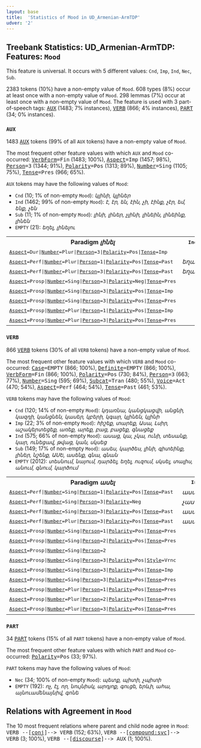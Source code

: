 ```yaml
---
layout: base
title:  'Statistics of Mood in UD_Armenian-ArmTDP'
udver: '2'
---
```


## Treebank Statistics: UD_Armenian-ArmTDP: Features: `Mood`

This feature is universal.
It occurs with 5 different values: `Cnd`, `Imp`, `Ind`, `Nec`, `Sub`.

2383 tokens (10%) have a non-empty value of `Mood`.
608 types (8%) occur at least once with a non-empty value of `Mood`.
298 lemmas (7%) occur at least once with a non-empty value of `Mood`.
The feature is used with 3 part-of-speech tags: <tt><a href="hy_armtdp-pos-AUX.html">AUX</a></tt> (1483; 7% instances), <tt><a href="hy_armtdp-pos-VERB.html">VERB</a></tt> (866; 4% instances), <tt><a href="hy_armtdp-pos-PART.html">PART</a></tt> (34; 0% instances).

### `AUX`

1483 <tt><a href="hy_armtdp-pos-AUX.html">AUX</a></tt> tokens (99% of all `AUX` tokens) have a non-empty value of `Mood`.

The most frequent other feature values with which `AUX` and `Mood` co-occurred: <tt><a href="hy_armtdp-feat-VerbForm.html">VerbForm</a></tt><tt>=Fin</tt> (1483; 100%), <tt><a href="hy_armtdp-feat-Aspect.html">Aspect</a></tt><tt>=Imp</tt> (1457; 98%), <tt><a href="hy_armtdp-feat-Person.html">Person</a></tt><tt>=3</tt> (1344; 91%), <tt><a href="hy_armtdp-feat-Polarity.html">Polarity</a></tt><tt>=Pos</tt> (1313; 89%), <tt><a href="hy_armtdp-feat-Number.html">Number</a></tt><tt>=Sing</tt> (1105; 75%), <tt><a href="hy_armtdp-feat-Tense.html">Tense</a></tt><tt>=Pres</tt> (966; 65%).

`AUX` tokens may have the following values of `Mood`:

* `Cnd` (10; 1% of non-empty `Mood`): <em>կլինի, կլիներ</em>
* `Ind` (1462; 99% of non-empty `Mood`): <em>է, էր, են, էին, չի, էինք, չէր, եմ, ենք, չեն</em>
* `Sub` (11; 1% of non-empty `Mood`): <em>լինի, լիներ, չլինի, լինեին, լինեինք, լինեն</em>
* `EMPTY` (21): <em>եղել, լինելու</em>

<table>
  <tr><th>Paradigm <i>լինել</i></th><th><tt>Ind</tt></th><th><tt>Cnd</tt></th><th><tt>Sub</tt></th></tr>
  <tr><td><tt><tt><a href="hy_armtdp-feat-Aspect.html">Aspect</a></tt><tt>=Dur</tt>|<tt><a href="hy_armtdp-feat-Number.html">Number</a></tt><tt>=Plur</tt>|<tt><a href="hy_armtdp-feat-Person.html">Person</a></tt><tt>=3</tt>|<tt><a href="hy_armtdp-feat-Polarity.html">Polarity</a></tt><tt>=Pos</tt>|<tt><a href="hy_armtdp-feat-Tense.html">Tense</a></tt><tt>=Imp</tt></tt></td><td></td><td></td><td><em>լինեին</em></td></tr>
  <tr><td><tt><tt><a href="hy_armtdp-feat-Aspect.html">Aspect</a></tt><tt>=Perf</tt>|<tt><a href="hy_armtdp-feat-Number.html">Number</a></tt><tt>=Plur</tt>|<tt><a href="hy_armtdp-feat-Person.html">Person</a></tt><tt>=1</tt>|<tt><a href="hy_armtdp-feat-Polarity.html">Polarity</a></tt><tt>=Pos</tt>|<tt><a href="hy_armtdp-feat-Tense.html">Tense</a></tt><tt>=Past</tt></tt></td><td><em>եղանք</em></td><td></td><td></td></tr>
  <tr><td><tt><tt><a href="hy_armtdp-feat-Aspect.html">Aspect</a></tt><tt>=Perf</tt>|<tt><a href="hy_armtdp-feat-Number.html">Number</a></tt><tt>=Plur</tt>|<tt><a href="hy_armtdp-feat-Person.html">Person</a></tt><tt>=3</tt>|<tt><a href="hy_armtdp-feat-Polarity.html">Polarity</a></tt><tt>=Pos</tt>|<tt><a href="hy_armtdp-feat-Tense.html">Tense</a></tt><tt>=Past</tt></tt></td><td><em>եղան</em></td><td></td><td></td></tr>
  <tr><td><tt><tt><a href="hy_armtdp-feat-Aspect.html">Aspect</a></tt><tt>=Prosp</tt>|<tt><a href="hy_armtdp-feat-Number.html">Number</a></tt><tt>=Sing</tt>|<tt><a href="hy_armtdp-feat-Person.html">Person</a></tt><tt>=3</tt>|<tt><a href="hy_armtdp-feat-Polarity.html">Polarity</a></tt><tt>=Neg</tt>|<tt><a href="hy_armtdp-feat-Tense.html">Tense</a></tt><tt>=Pres</tt></tt></td><td></td><td></td><td><em>չլինի</em></td></tr>
  <tr><td><tt><tt><a href="hy_armtdp-feat-Aspect.html">Aspect</a></tt><tt>=Prosp</tt>|<tt><a href="hy_armtdp-feat-Number.html">Number</a></tt><tt>=Sing</tt>|<tt><a href="hy_armtdp-feat-Person.html">Person</a></tt><tt>=3</tt>|<tt><a href="hy_armtdp-feat-Polarity.html">Polarity</a></tt><tt>=Pos</tt>|<tt><a href="hy_armtdp-feat-Tense.html">Tense</a></tt><tt>=Imp</tt></tt></td><td></td><td><em>կլիներ</em></td><td><em>լիներ</em></td></tr>
  <tr><td><tt><tt><a href="hy_armtdp-feat-Aspect.html">Aspect</a></tt><tt>=Prosp</tt>|<tt><a href="hy_armtdp-feat-Number.html">Number</a></tt><tt>=Sing</tt>|<tt><a href="hy_armtdp-feat-Person.html">Person</a></tt><tt>=3</tt>|<tt><a href="hy_armtdp-feat-Polarity.html">Polarity</a></tt><tt>=Pos</tt>|<tt><a href="hy_armtdp-feat-Tense.html">Tense</a></tt><tt>=Pres</tt></tt></td><td></td><td><em>կլինի</em></td><td><em>լինի</em></td></tr>
  <tr><td><tt><tt><a href="hy_armtdp-feat-Aspect.html">Aspect</a></tt><tt>=Prosp</tt>|<tt><a href="hy_armtdp-feat-Number.html">Number</a></tt><tt>=Plur</tt>|<tt><a href="hy_armtdp-feat-Person.html">Person</a></tt><tt>=1</tt>|<tt><a href="hy_armtdp-feat-Polarity.html">Polarity</a></tt><tt>=Pos</tt>|<tt><a href="hy_armtdp-feat-Tense.html">Tense</a></tt><tt>=Imp</tt></tt></td><td></td><td></td><td><em>լինեինք</em></td></tr>
  <tr><td><tt><tt><a href="hy_armtdp-feat-Aspect.html">Aspect</a></tt><tt>=Prosp</tt>|<tt><a href="hy_armtdp-feat-Number.html">Number</a></tt><tt>=Plur</tt>|<tt><a href="hy_armtdp-feat-Person.html">Person</a></tt><tt>=3</tt>|<tt><a href="hy_armtdp-feat-Polarity.html">Polarity</a></tt><tt>=Pos</tt>|<tt><a href="hy_armtdp-feat-Tense.html">Tense</a></tt><tt>=Pres</tt></tt></td><td></td><td></td><td><em>լինեն</em></td></tr>
</table>

### `VERB`

866 <tt><a href="hy_armtdp-pos-VERB.html">VERB</a></tt> tokens (30% of all `VERB` tokens) have a non-empty value of `Mood`.

The most frequent other feature values with which `VERB` and `Mood` co-occurred: <tt><a href="hy_armtdp-feat-Case.html">Case</a></tt><tt>=EMPTY</tt> (866; 100%), <tt><a href="hy_armtdp-feat-Definite.html">Definite</a></tt><tt>=EMPTY</tt> (866; 100%), <tt><a href="hy_armtdp-feat-VerbForm.html">VerbForm</a></tt><tt>=Fin</tt> (866; 100%), <tt><a href="hy_armtdp-feat-Polarity.html">Polarity</a></tt><tt>=Pos</tt> (730; 84%), <tt><a href="hy_armtdp-feat-Person.html">Person</a></tt><tt>=3</tt> (663; 77%), <tt><a href="hy_armtdp-feat-Number.html">Number</a></tt><tt>=Sing</tt> (595; 69%), <tt><a href="hy_armtdp-feat-Subcat.html">Subcat</a></tt><tt>=Tran</tt> (480; 55%), <tt><a href="hy_armtdp-feat-Voice.html">Voice</a></tt><tt>=Act</tt> (470; 54%), <tt><a href="hy_armtdp-feat-Aspect.html">Aspect</a></tt><tt>=Perf</tt> (464; 54%), <tt><a href="hy_armtdp-feat-Tense.html">Tense</a></tt><tt>=Past</tt> (461; 53%).

`VERB` tokens may have the following values of `Mood`:

* `Cnd` (120; 14% of non-empty `Mood`): <em>կդառնա, կանցկացվի, անցնի, կազդի, կանցնեն, կասեր, կբերի, կգար, կլինեն, կլինի</em>
* `Imp` (22; 3% of non-empty `Mood`): <em>հիշեք, տարեք, Ասա, Լսիր, աշակերտեցեք, առեք, արեք, բաց, բացեք, գնացեք</em>
* `Ind` (575; 66% of non-empty `Mood`): <em>ասաց, կա, չկա, ունի, տեսանք, կար, ունեցավ, թվաց, կան, սկսեց</em>
* `Sub` (149; 17% of non-empty `Mood`): <em>ասես, կարծես, լինի, գիտեինք, լիներ, նշենք, ԱՍԵ, ասենք, գնա, գնան</em>
* `EMPTY` (2012): <em>տեսնում, նայում, դարձել, եղել, ուզում, սկսել, տալիս, անում, գնում, կարծում</em>

<table>
  <tr><th>Paradigm <i>ասել</i></th><th><tt>Ind</tt></th><th><tt>Imp</tt></th><th><tt>Cnd</tt></th><th><tt>Sub</tt></th></tr>
  <tr><td><tt><tt><a href="hy_armtdp-feat-Aspect.html">Aspect</a></tt><tt>=Perf</tt>|<tt><a href="hy_armtdp-feat-Number.html">Number</a></tt><tt>=Sing</tt>|<tt><a href="hy_armtdp-feat-Person.html">Person</a></tt><tt>=1</tt>|<tt><a href="hy_armtdp-feat-Polarity.html">Polarity</a></tt><tt>=Pos</tt>|<tt><a href="hy_armtdp-feat-Tense.html">Tense</a></tt><tt>=Past</tt></tt></td><td><em>ասացի</em></td><td></td><td></td><td></td></tr>
  <tr><td><tt><tt><a href="hy_armtdp-feat-Aspect.html">Aspect</a></tt><tt>=Perf</tt>|<tt><a href="hy_armtdp-feat-Number.html">Number</a></tt><tt>=Sing</tt>|<tt><a href="hy_armtdp-feat-Person.html">Person</a></tt><tt>=3</tt>|<tt><a href="hy_armtdp-feat-Polarity.html">Polarity</a></tt><tt>=Neg</tt></tt></td><td><em>չասաց</em></td><td></td><td></td><td></td></tr>
  <tr><td><tt><tt><a href="hy_armtdp-feat-Aspect.html">Aspect</a></tt><tt>=Perf</tt>|<tt><a href="hy_armtdp-feat-Number.html">Number</a></tt><tt>=Sing</tt>|<tt><a href="hy_armtdp-feat-Person.html">Person</a></tt><tt>=3</tt>|<tt><a href="hy_armtdp-feat-Polarity.html">Polarity</a></tt><tt>=Pos</tt>|<tt><a href="hy_armtdp-feat-Tense.html">Tense</a></tt><tt>=Past</tt></tt></td><td><em>ասաց</em></td><td></td><td></td><td></td></tr>
  <tr><td><tt><tt><a href="hy_armtdp-feat-Aspect.html">Aspect</a></tt><tt>=Perf</tt>|<tt><a href="hy_armtdp-feat-Number.html">Number</a></tt><tt>=Plur</tt>|<tt><a href="hy_armtdp-feat-Person.html">Person</a></tt><tt>=3</tt>|<tt><a href="hy_armtdp-feat-Polarity.html">Polarity</a></tt><tt>=Pos</tt>|<tt><a href="hy_armtdp-feat-Tense.html">Tense</a></tt><tt>=Past</tt></tt></td><td><em>ասացին</em></td><td></td><td></td><td></td></tr>
  <tr><td><tt><tt><a href="hy_armtdp-feat-Aspect.html">Aspect</a></tt><tt>=Prosp</tt>|<tt><a href="hy_armtdp-feat-Number.html">Number</a></tt><tt>=Sing</tt>|<tt><a href="hy_armtdp-feat-Person.html">Person</a></tt><tt>=1</tt>|<tt><a href="hy_armtdp-feat-Polarity.html">Polarity</a></tt><tt>=Pos</tt>|<tt><a href="hy_armtdp-feat-Tense.html">Tense</a></tt><tt>=Pres</tt></tt></td><td></td><td></td><td></td><td><em>ասեմ</em></td></tr>
  <tr><td><tt><tt><a href="hy_armtdp-feat-Aspect.html">Aspect</a></tt><tt>=Prosp</tt>|<tt><a href="hy_armtdp-feat-Number.html">Number</a></tt><tt>=Sing</tt>|<tt><a href="hy_armtdp-feat-Person.html">Person</a></tt><tt>=2</tt>|<tt><a href="hy_armtdp-feat-Polarity.html">Polarity</a></tt><tt>=Pos</tt>|<tt><a href="hy_armtdp-feat-Tense.html">Tense</a></tt><tt>=Pres</tt></tt></td><td></td><td></td><td></td><td><em>ասես</em></td></tr>
  <tr><td><tt><tt><a href="hy_armtdp-feat-Aspect.html">Aspect</a></tt><tt>=Prosp</tt>|<tt><a href="hy_armtdp-feat-Number.html">Number</a></tt><tt>=Sing</tt>|<tt><a href="hy_armtdp-feat-Person.html">Person</a></tt><tt>=2</tt></tt></td><td></td><td><em>Ասա</em></td><td></td><td></td></tr>
  <tr><td><tt><tt><a href="hy_armtdp-feat-Aspect.html">Aspect</a></tt><tt>=Prosp</tt>|<tt><a href="hy_armtdp-feat-Number.html">Number</a></tt><tt>=Sing</tt>|<tt><a href="hy_armtdp-feat-Person.html">Person</a></tt><tt>=3</tt>|<tt><a href="hy_armtdp-feat-Polarity.html">Polarity</a></tt><tt>=Pos</tt>|<tt><a href="hy_armtdp-feat-Style.html">Style</a></tt><tt>=Vrnc</tt></tt></td><td></td><td></td><td></td><td><em>ԱՍԵ</em></td></tr>
  <tr><td><tt><tt><a href="hy_armtdp-feat-Aspect.html">Aspect</a></tt><tt>=Prosp</tt>|<tt><a href="hy_armtdp-feat-Number.html">Number</a></tt><tt>=Sing</tt>|<tt><a href="hy_armtdp-feat-Person.html">Person</a></tt><tt>=3</tt>|<tt><a href="hy_armtdp-feat-Polarity.html">Polarity</a></tt><tt>=Pos</tt>|<tt><a href="hy_armtdp-feat-Tense.html">Tense</a></tt><tt>=Imp</tt></tt></td><td></td><td></td><td><em>կասեր</em></td><td></td></tr>
  <tr><td><tt><tt><a href="hy_armtdp-feat-Aspect.html">Aspect</a></tt><tt>=Prosp</tt>|<tt><a href="hy_armtdp-feat-Number.html">Number</a></tt><tt>=Sing</tt>|<tt><a href="hy_armtdp-feat-Person.html">Person</a></tt><tt>=3</tt>|<tt><a href="hy_armtdp-feat-Polarity.html">Polarity</a></tt><tt>=Pos</tt>|<tt><a href="hy_armtdp-feat-Tense.html">Tense</a></tt><tt>=Pres</tt></tt></td><td></td><td></td><td><em>կասի</em></td><td></td></tr>
  <tr><td><tt><tt><a href="hy_armtdp-feat-Aspect.html">Aspect</a></tt><tt>=Prosp</tt>|<tt><a href="hy_armtdp-feat-Number.html">Number</a></tt><tt>=Plur</tt>|<tt><a href="hy_armtdp-feat-Person.html">Person</a></tt><tt>=1</tt>|<tt><a href="hy_armtdp-feat-Polarity.html">Polarity</a></tt><tt>=Pos</tt>|<tt><a href="hy_armtdp-feat-Tense.html">Tense</a></tt><tt>=Pres</tt></tt></td><td></td><td></td><td></td><td><em>ասենք</em></td></tr>
  <tr><td><tt><tt><a href="hy_armtdp-feat-Aspect.html">Aspect</a></tt><tt>=Prosp</tt>|<tt><a href="hy_armtdp-feat-Number.html">Number</a></tt><tt>=Plur</tt>|<tt><a href="hy_armtdp-feat-Person.html">Person</a></tt><tt>=2</tt>|<tt><a href="hy_armtdp-feat-Polarity.html">Polarity</a></tt><tt>=Pos</tt>|<tt><a href="hy_armtdp-feat-Tense.html">Tense</a></tt><tt>=Pres</tt></tt></td><td></td><td></td><td><em>Կասեք</em></td><td></td></tr>
  <tr><td><tt><tt><a href="hy_armtdp-feat-Aspect.html">Aspect</a></tt><tt>=Prosp</tt>|<tt><a href="hy_armtdp-feat-Number.html">Number</a></tt><tt>=Plur</tt>|<tt><a href="hy_armtdp-feat-Person.html">Person</a></tt><tt>=3</tt>|<tt><a href="hy_armtdp-feat-Polarity.html">Polarity</a></tt><tt>=Pos</tt>|<tt><a href="hy_armtdp-feat-Tense.html">Tense</a></tt><tt>=Pres</tt></tt></td><td></td><td></td><td><em>կասեն</em></td><td><em>ասեն</em></td></tr>
</table>

### `PART`

34 <tt><a href="hy_armtdp-pos-PART.html">PART</a></tt> tokens (15% of all `PART` tokens) have a non-empty value of `Mood`.

The most frequent other feature values with which `PART` and `Mood` co-occurred: <tt><a href="hy_armtdp-feat-Polarity.html">Polarity</a></tt><tt>=Pos</tt> (33; 97%).

`PART` tokens may have the following values of `Mood`:

* `Nec` (34; 100% of non-empty `Mood`): <em>պետք, պիտի, չպիտի</em>
* `EMPTY` (192): <em>ոչ, էլ, որ, նույնիսկ, արդյոք, գուցե, երևի, ահա, այնուամենայնիվ, գոնե</em>

## Relations with Agreement in `Mood`

The 10 most frequent relations where parent and child node agree in `Mood`:
<tt>VERB --[<tt><a href="hy_armtdp-dep-conj.html">conj</a></tt>]--> VERB</tt> (152; 63%),
<tt>VERB --[<tt><a href="hy_armtdp-dep-compound-svc.html">compound:svc</a></tt>]--> VERB</tt> (3; 100%),
<tt>VERB --[<tt><a href="hy_armtdp-dep-discourse.html">discourse</a></tt>]--> AUX</tt> (1; 100%).

